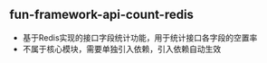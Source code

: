 fun-framework-api-count-redis
------------------------------------------   
- 基于Redis实现的接口字段统计功能，用于统计接口各字段的空置率
- 不属于核心模块，需要单独引入依赖，引入依赖自动生效
